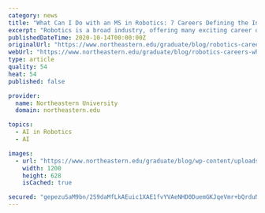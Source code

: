 ```yaml
---
category: news
title: "What Can I Do with an MS in Robotics: 7 Careers Defining the Industry"
excerpt: "Robotics is a broad industry, offering many exciting career opportunities for professionals from all backgrounds."
publishedDateTime: 2020-10-14T00:00:00Z
originalUrl: "https://www.northeastern.edu/graduate/blog/robotics-careers-what-can-i-do-with-an-ms-in-robotics/"
webUrl: "https://www.northeastern.edu/graduate/blog/robotics-careers-what-can-i-do-with-an-ms-in-robotics/"
type: article
quality: 54
heat: 54
published: false

provider:
  name: Northeastern University
  domain: northeastern.edu

topics:
  - AI in Robotics
  - AI

images:
  - url: "https://www.northeastern.edu/graduate/blog/wp-content/uploads/2020/10/Robotics-Careers-2.png"
    width: 1200
    height: 628
    isCached: true

secured: "gepezuSaM9bn/2S9daMfLkAEuic1XAE1fvYVAeNHD0DuemGKJqeVmr+bQrduNuuzIhQbYRS1/bLKqcQKgSVaXY9m0YIftDUE+Nxxqsnq1DZOYpib4364ftoEE4UvXMqbEsLVyomB1xh7xnSHRR8/1LYCUACJx4AxdGjsAvZhu0uTiVIX6G3iRAL3WfRPjg1ORL/6bG3zuv0HIaskl0epAm+r0a5Qd6HYvQBTGAcCenL8BjlNd+eUC3Z2gI9JVpzxHxrw9922Hcr95JJDE2vlvJl2sGst2LINnpcwhCt7aZ3BepgDmbS+6so3qq7gxE6OSSTDAYyj2bcUxSzGlcM53BKoYDOIZH2WOF8V1i0Zpfs=;MmodYyo+lTSnkc4hk5B7dw=="
---
```


